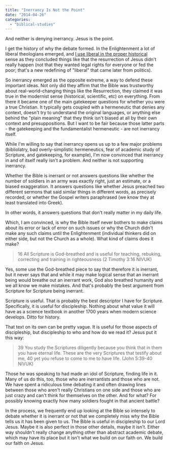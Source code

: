 ```yaml
---
title: "Inerrancy Is Not the Point"
date: "2014-04-26"
categories: 
  - "biblical-studies"
---
```


And neither is denying inerrancy. Jesus is the point.

I get the history of why the debate formed. In the Enlightenment a lot of liberal theologians emerged, and [I use liberal in the proper historical](http://anabaptistredux.com/defining-liberal-vs-conservative-theology-historically/ "Defining Liberal vs Conservative Theology Historically") sense as they concluded things like that the resurrection of Jesus didn't really happen (not that they wanted legal rights for everyone or fed the poor; that's a new redefining of "liberal" that came later from politics).

<!--more-->So inerrancy emerged as the opposite extreme, a way to defend these important ideas. Not only did they affirm that the Bible was trustworthy about real-world-changing things like the Resurrection, they claimed it was true in the modernist sense (historical, scientific, etc) on everything. From there it became one of the main gatekeeper questions for whether you were a true Christian. It typically gets coupled with a hermeneutic that denies any context, doesn't try to understand the original languages, or anything else behind the "plain meaning" that they think isn't biased at all by their own context and presuppositions. But I want to be fair because those latter parts - the gatekeeping and the fundamentalist hermeneutic - are not inerrancy itself.

While I'm willing to say that inerrancy opens us up to a few major problems (bibliolatry, bad overly-simplistic hermeneutics, fear of academic study of Scripture, and gatekeeping, for example), I'm now convinced that inerrancy in and of itself really isn't a problem. And neither is not supporting inerrancy.

Whether the Bible is inerrant or not answers questions like whether the number of soldiers in an army was exactly right, just an estimate, or a biased exaggeration. It answers questions like whether Jesus preached two different sermons that said similar things in different words, as precisely recorded, or whether the Gospel writers paraphrased (we know they at least translated into Greek).

In other words, it answers questions that don't really matter in my daily life.

Which, I am convinced, is why the Bible itself never bothers to make claims about its error or lack of error on such issues or why the Church didn't make any such claims until the Enlightenment (individual thinkers did on either side, but not the Church as a whole). What kind of claims does it make?

> 16 All Scripture is God-breathed and is useful for teaching, rebuking, correcting and training in righteousness (2 Timothy 3:16 NIVUK)

Yes, some use the God-breathed piece to say that therefore it is inerrant, but it never says that and while it may make logical sense that an inerrant being would breathe out an inerrant work, God also breathed humanity and we all know we make mistakes. And that's probably the best argument from Scripture for Scripture being inerrant.

Scripture is useful. That is probably the best descriptor I have for Scripture. Specifically, it is useful for discipleship. Nothing about what value it will have as a science textbook in another 1700 years when modern science develops. Ditto for history.

That text on its own can be pretty vague. It is useful for those aspects of discipleship, but discipleship to who and how do we read it? Jesus put it this way:

> 39 You study the Scriptures diligently because you think that in them you have eternal life. These are the very Scriptures that testify about me, 40 yet you refuse to come to me to have life. (John 5:39-40 NIVUK)

Those he was speaking to had made an idol of Scripture, finding life in it. Many of us do this, too, those who are inerrantists and those who are not. We have spent a ridiculous time debating it and often drawing lines between those who aren't really Christians on one side and those who are just crazy and can't think for themselves on the other. And for what? For possibly knowing exactly how many soldiers fought in that ancient battle?

In the process, we frequently end up looking at the Bible so intensely to debate whether it is inerrant or not that we completely miss why the Bible tells us it has been given to us. The Bible is useful in discipleship to our Lord Jesus. Maybe it is also perfect in those other details, maybe it isn't. Either way shouldn't really change anything other than abstract academic debate, which may have its place but it isn't what we build on our faith on. We build our faith on Jesus.
